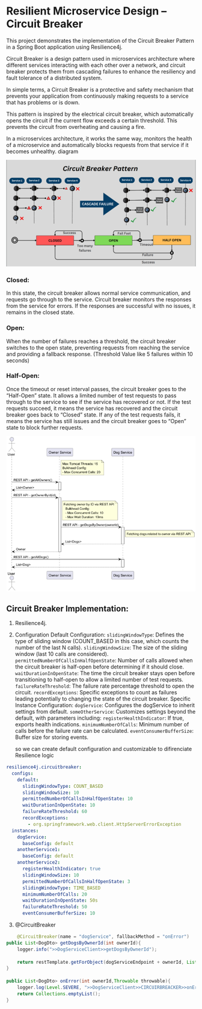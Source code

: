 # Resilient Microservice Design – Circuit Breaker

This project demonstrates the implementation of the Circuit Breaker Pattern in a Spring Boot application using Resilience4j. 

Circuit Breaker is a design pattern used in microservices architecture where different services interacting with each other over a network,
and circuit breaker protects them from cascading failures to enhance the resiliency and fault tolerance of a distributed system.

In simple terms, a Circuit Breaker is a protective and safety mechanism that prevents your application from continuously making requests to a service that has problems or is down.

This pattern is inspired by the electrical circuit breaker, which automatically opens the circuit if the current flow exceeds a certain threshold. This prevents the circuit from overheating and causing a fire.

In a microservices architecture, it works the same way, monitors the health of a microservice and automatically blocks requests from that service if it becomes unhealthy.
diagram

![diagram](circuit.webp)

### Closed:
In this state, the circuit breaker allows normal service communication, and requests go through to the service.
Circuit breaker monitors the responses from the service for errors. If the responses are successful with no issues, it remains in the closed state.

### Open:
When the number of failures reaches a threshold, the circuit breaker switches to the open state, preventing requests from reaching the service and providing a fallback response.
(Threshold Value like 5 failures within 10 seconds)

### Half-Open:
Once the timeout or reset interval passes, the circuit breaker goes to the “Half-Open” state.
It allows a limited number of test requests to pass through to the service to see if the service has recovered or not.
If the test requests succeed, it means the service has recovered and the circuit breaker goes back to “Closed” state.
If any of the test requests fails, it means the service has still issues and the circuit breaker goes to “Open” state to block further requests.

![diagram](img.png)


## Circuit Breaker Implementation:
1. Resilience4j.
2. Configuration
   Default Configuration:
   `slidingWindowType`: Defines the type of sliding window (COUNT_BASED in this case, which counts the number of the last N calls).
   `slidingWindowSize`: The size of the sliding window (last 10 calls are considered).
   `permittedNumberOfCallsInHalfOpenState`: Number of calls allowed when the circuit breaker is half-open before determining if it should close.
   `waitDurationInOpenState`: The time the circuit breaker stays open before transitioning to half-open to allow a limited number of test requests.
   `failureRateThreshold`: The failure rate percentage threshold to open the circuit.
   `recordExceptions`: Specific exceptions to count as failures leading potentially to changing the state of the circuit breaker.
   Specific Instance Configuration:
   `dogService`: Configures the dogService to inherit settings from default.
   `someOtherService`: Customizes settings beyond the default, with parameters including:
   `registerHealthIndicator`: If true, exports health indications.
   `minimumNumberOfCalls`: Minimum number of calls before the failure rate can be calculated.
   `eventConsumerBufferSize`: Buffer size for storing events.

    so we can create default configuration and customizable to difirenciate Resilience logic
```yaml
resilience4j.circuitbreaker:
  configs:
    default:
      slidingWindowType: COUNT_BASED
      slidingWindowSize: 10
      permittedNumberOfCallsInHalfOpenState: 10
      waitDurationInOpenState: 10
      failureRateThreshold: 60
      recordExceptions:
        - org.springframework.web.client.HttpServerErrorException
  instances:
    dogService:
      baseConfig: default
    anotherService1:
      baseConfig: default
    anotherService2:
      registerHealthIndicator: true
      slidingWindowSize: 10
      permittedNumberOfCallsInHalfOpenState: 3
      slidingWindowType: TIME_BASED
      minimumNumberOfCalls: 20
      waitDurationInOpenState: 50s
      failureRateThreshold: 50
      eventConsumerBufferSize: 10
```
3. @CircuitBreaker
```java
    @CircuitBreaker(name = "dogService", fallbackMethod = "onError")
public List<DogDto> getDogsByOwnerId(int ownerId){
    logger.info(">>DogServiceClient>>getDogsByOwnerId");

    return restTemplate.getForObject(dogServiceEndpoint + ownerId, List.class);
}

public List<DogDto> onError(int ownerId,Throwable throwable){
    logger.log(Level.SEVERE, ">>DogServiceClient>>CIRCUIRBREACKER>>onError:"+throwable.getMessage());
    return Collections.emptyList();
}
```